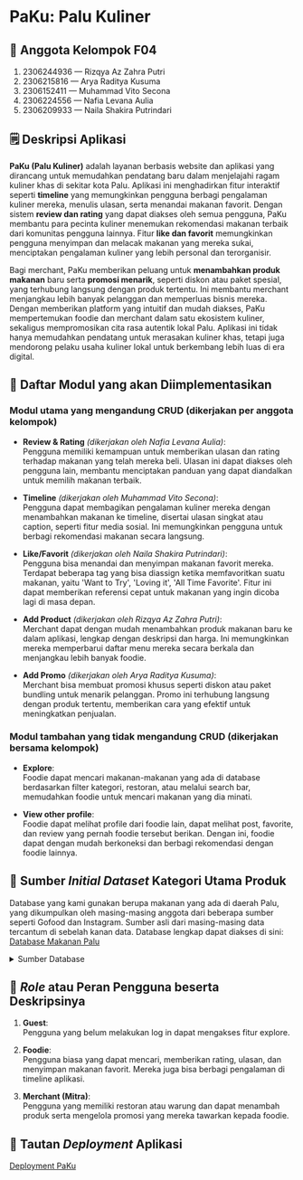 # PaKu: Palu Kuliner

## :busts_in_silhouette: Anggota Kelompok F04
1. 2306244936 &mdash; Rizqya Az Zahra Putri
2. 2306215816 &mdash; Arya Raditya Kusuma
3. 2306152411 &mdash; Muhammad Vito Secona
4. 2306224556 &mdash; Nafia Levana Aulia
5. 2306209933 &mdash; Naila Shakira Putrindari

## :spiral_notepad: Deskripsi Aplikasi

**PaKu (Palu Kuliner)** adalah layanan berbasis website dan aplikasi yang dirancang untuk memudahkan pendatang baru dalam menjelajahi ragam kuliner khas di sekitar kota Palu. Aplikasi ini menghadirkan fitur interaktif seperti **timeline** yang memungkinkan pengguna berbagi pengalaman kuliner mereka, menulis ulasan, serta menandai makanan favorit. Dengan sistem **review dan rating** yang dapat diakses oleh semua pengguna, PaKu membantu para pecinta kuliner menemukan rekomendasi makanan terbaik dari komunitas pengguna lainnya. Fitur **like dan favorit** memungkinkan pengguna menyimpan dan melacak makanan yang mereka sukai, menciptakan pengalaman kuliner yang lebih personal dan terorganisir.

Bagi merchant, PaKu memberikan peluang untuk **menambahkan produk makanan** baru serta **promosi menarik**, seperti diskon atau paket spesial, yang terhubung langsung dengan produk tertentu. Ini membantu merchant menjangkau lebih banyak pelanggan dan memperluas bisnis mereka. Dengan memberikan platform yang intuitif dan mudah diakses, PaKu mempertemukan foodie dan merchant dalam satu ekosistem kuliner, sekaligus mempromosikan cita rasa autentik lokal Palu. Aplikasi ini tidak hanya memudahkan pendatang untuk merasakan kuliner khas, tetapi juga mendorong pelaku usaha kuliner lokal untuk berkembang lebih luas di era digital.

## :open_file_folder: Daftar Modul yang akan Diimplementasikan

### Modul utama yang mengandung CRUD (dikerjakan per anggota kelompok)

- **Review & Rating** _(dikerjakan oleh Nafia Levana Aulia)_:  
  Pengguna memiliki kemampuan untuk memberikan ulasan dan rating terhadap makanan yang telah mereka beli. Ulasan ini dapat diakses oleh pengguna lain, membantu menciptakan panduan yang dapat diandalkan untuk memilih makanan terbaik.

- **Timeline** _(dikerjakan oleh Muhammad Vito Secona)_:  
  Pengguna dapat membagikan pengalaman kuliner mereka dengan menambahkan makanan ke timeline, disertai ulasan singkat atau caption, seperti fitur media sosial. Ini memungkinkan pengguna untuk berbagi rekomendasi makanan secara langsung.

- **Like/Favorit** _(dikerjakan oleh Naila Shakira Putrindari)_:  
  Pengguna bisa menandai dan menyimpan makanan favorit mereka. Terdapat beberapa tag yang bisa diassign ketika memfavoritkan suatu makanan, yaitu 'Want to Try', 'Loving it', 'All Time Favorite'. Fitur ini dapat memberikan referensi cepat untuk makanan yang ingin dicoba lagi di masa depan.

- **Add Product** _(dikerjakan oleh Rizqya Az Zahra Putri)_:  
  Merchant dapat dengan mudah menambahkan produk makanan baru ke dalam aplikasi, lengkap dengan deskripsi dan harga. Ini memungkinkan mereka memperbarui daftar menu mereka secara berkala dan menjangkau lebih banyak foodie.

- **Add Promo** _(dikerjakan oleh Arya Raditya Kusuma)_:  
  Merchant bisa membuat promosi khusus seperti diskon atau paket bundling untuk menarik pelanggan. Promo ini terhubung langsung dengan produk tertentu, memberikan cara yang efektif untuk meningkatkan penjualan.

### Modul tambahan yang tidak mengandung CRUD (dikerjakan bersama kelompok)

- **Explore**:  
  Foodie dapat mencari makanan-makanan yang ada di database berdasarkan filter kategori, restoran, atau melalui search bar, memudahkan foodie untuk mencari makanan yang dia minati.

- **View other profile**:  
  Foodie dapat melihat profile dari foodie lain, dapat melihat post, favorite, dan review yang pernah foodie tersebut berikan. Dengan ini, foodie dapat dengan mudah berkoneksi dan berbagi rekomendasi dengan foodie lainnya.

## :link: Sumber _Initial Dataset_ Kategori Utama Produk

Database yang kami gunakan berupa makanan yang ada di daerah Palu, yang dikumpulkan oleh masing-masing anggota dari beberapa sumber seperti Gofood dan Instagram. Sumber asli dari masing-masing data tercantum di sebelah kanan data. Database lengkap dapat diakses di sini:  
[Database Makanan Palu](https://docs.google.com/spreadsheets/d/1Ur2plN-P3rhImHU4pRWBbaf4-A2v4ZTRyL2-IQnt6WQ/edit?usp=sharing)

<details>
<summary>Sumber Database</summary>
  
- https://gofood.co.id/en/palu/restaurant/dapur-ikan-katombo-dan-mujair-extra-pedas-s-parman-23c36104-1f13-4492-b02f-07749d424516
- https://gofood.co.id/en/palu/restaurant/alpukat-kocok-buron-palu-barat-baru-wahid-hasyim-461b7ef4-ffef-46f3-bccf-57ed62161cd9
- https://gofood.co.id/en/palu/restaurant/lumpia-phoenix-palu-malonda-1268838c-64f9-4cdd-b47b-5695c6b7b3c7
- https://gofood.co.id/en/palu/restaurant/mshealthy-palu-selatan-6c9687c3-d156-4eb1-bab0-7349e9744393
- https://gofood.co.id/palu/restaurant/bandar-salad-by-bsuperfood-palu-selatan-41f1db85-fc18-4f49-996e-8c80b025a382
- https://gofood.co.id/palu/restaurant/rm-olamita-9dc72639-0e6c-4126-9838-8812e07cd132
- https://gofood.co.id/palu/restaurant/coto-ayam-jo-siranindi-palu-barat-6a9d0b15-c11e-4ec3-b957-9d3fb1490495
- https://gofood.co.id/palu/restaurant/baked-bloom-tatura-utara-37b1199e-61b2-420e-bc1a-f64813ae0eb2
- https://gofood.co.id/palu/restaurant/eat-steak-palu-setia-budi-26945217-d138-4797-ba07-535ce6822194
- https://gofood.co.id/palu/restaurant/soto-banjar-mm-kori-00236ab3-7fa6-47c7-b580-76c34df0ac44
- https://gofood.co.id/id/palu/restaurant/house-of-wok-palu-e662022a-97ed-41d7-86cf-91d61361c7fa
- https://gofood.co.id/palu/restaurant/steak-koe-jati-baru-d2bf1e29-db1c-4556-9fe7-d288d8beb231
- https://gofood.co.id/id/palu/restaurant/kaledo-stereo-yos-sudarso-6a3d1c6f-0d86-489d-9fe7-4eb3054ca513
- https://gofood.co.id/id/palu/restaurant/rm-raja-kuring-sultan-hasanuddin-6a217d01-6d5e-4ba0-8761-c9886bc5a326
- https://gofood.co.id/id/palu/restaurant/pangsit-mie-malei-palu-d4eb76bc-0202-45ca-b401-f4b963987eb1
- https://gofood.co.id/id/palu/restaurant/cafe-binte-palu-barat-a80f9ee1-5ecd-4287-9e65-d13a9971c8ea
- https://gofood.co.id/palu/restaurant/warung-makan-pangkep-padaidi-palu-barat-siranindi-d58f41fc-9a58-43fb-ae59-9d02d75f523e
- https://gofood.co.id/id/palu/restaurant/my-kopi-o-palu-2d63778f-c8c2-46ff-87ab-54a0af720555
- https://gofood.co.id/id/palu/restaurant/depot-88-sultan-hasanuddin-e125986f-ea3c-495b-b292-4cd66bfe7bfb
- https://gofood.co.id/id/palu/restaurant/coto-asli-maros-bang-yadi-batu-bata-indah-007a3740-8a4f-404c-98e1-055aaf6457f7
- https://gofood.co.id/palu/restaurant/katombo-mujair-bakar-18-wl-resto-tanjung-malakosa-9ffcfe1e73e3-48d5-9661-d2b01a8c9da3
- https://gofood.co.id/palu/restaurant/rumah-kapurung-palu-kec-palu-barat-kel-lere-5e9d3890-fcfe-42bf-aeb4-2435398f93eb
- https://gofood.co.id/palu/restaurant/kedai-binte-perdos-tondo-40e8a783-ae95-41f7-beb5-e378686d1508
- https://gofood.co.id/palu/restaurant/rumah-kue-matami--9010dac4-a273-43f4-b4d8-556dab2562c7
- https://gofood.co.id/palu/restaurant/saraba-stmj-samratulangi-8c6abc7a-b5bd-4915-9b07-dd04d0fb650e
- https://gofood.co.id/palu/restaurant/mie-garing-sulawesi-cabang-palu-jl-basuki-rahmat-no-164-c-423fa946-eef9-432e-b70d-15709c278394
- https://gofood.co.id/palu/restaurant/warung-mie-cakalang-plw-moh-hatta-d3050a46-1d13-4f67-95f1-d1335a378d5d
- https://gofood.co.id/palu/restaurant/nasi-bakar-savory-jln-kh-wahid-hasyim-no-49-a55ed154-1e5f-4c4a-a3a8-42d3e1317fa5
- https://gofood.co.id/palu/restaurant/big-mouth-burger-coffee-zebra-raya-c326afbf-0a89-4fbb-a538-1f8e31d4a3e1?page=26
- https://gofood.co.id/palu/restaurant/basra-pizza-club-basuki-rahmat-189-325829a6-3347-409b-b20e-6c732d047729
- https://gofood.co.id/palu/restaurant/kopi-arobi-jl-sisingamangaraja-ce5741c5-416a-472f-8c6c-7826f359f2fb
- https://gofood.co.id/palu/restaurant/es-pisang-ijo-ananda-mantikulore-17a4d2a7-7a73-45a5-991c-86f1b0a9fde3
- https://gofood.co.id/palu/restaurant/yaku-dessert-snack-tj-satu-683a39bb-f728-4301-824d-c0672a876364
- https://www.instagram.com/kelilingpalu/p/CMo9N42gvAI/
- https://www.instagram.com/p/DAV03SnP7u1/
- https://www.instagram.com/p/DADkQCVPKiF/
- https://www.instagram.com/p/C_-QjlPP02X/
- https://www.instagram.com/p/C_zYoKdv7Ve/
- https://www.instagram.com/p/C-AHf5NvEZJ/
- https://www.instagram.com/p/C9t22xBPpF_/
- https://www.instagram.com/p/C9lvB8HP_sO/
- https://www.instagram.com/p/C9bsJbjvlmd/
- https://www.instagram.com/p/C8BwrRyPj_t/
- https://www.instagram.com/p/C76O-SjPeRX/
- https://www.instagram.com/p/C7gc2kXvTq8/
- https://www.instagram.com/p/C7L6bZVPPkF/
- https://www.instagram.com/p/C65qy32vHVD/
- https://www.instagram.com/p/C6nK__xPkg9/
- https://www.instagram.com/p/C6azsTWPmaQ/
- https://www.instagram.com/p/C6IhRs0P8lM/
- https://www.instagram.com/p/C6DL1_ivu41/
- https://www.instagram.com/p/C55U3T9vL0I/

</details>

## :bust_in_silhouette: _Role_ atau Peran Pengguna beserta Deskripsinya

1. **Guest**:  
   Pengguna yang belum melakukan log in dapat mengakses fitur explore.

2. **Foodie**:  
   Pengguna biasa yang dapat mencari, memberikan rating, ulasan, dan menyimpan makanan favorit. Mereka juga bisa berbagi pengalaman di timeline aplikasi.

3. **Merchant (Mitra)**:  
   Pengguna yang memiliki restoran atau warung dan dapat menambah produk serta mengelola promosi yang mereka tawarkan kepada foodie.

## :rocket: Tautan _Deployment_ Aplikasi
[Deployment PaKu](http://muhammad-vito31-paku.pbp.cs.ui.ac.id/)
